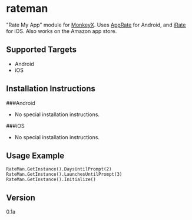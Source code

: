 rateman
=======

"Rate My App" module for [MonkeyX]. Uses [AppRate] for Android, and [iRate] for iOS. Also works on the Amazon app store.

Supported Targets
-----------------
- Android
- iOS

Installation Instructions
-------------------------

###Android
- No special installation instructions.

###iOS
- No special installation instructions.

Usage Example
-------------
```
RateMan.GetInstance().DaysUntilPrompt(2)
RateMan.GetInstance().LaunchesUntilPrompt(3)
RateMan.GetInstance().Initialize()
```
Version
-------
0.1a

[MonkeyX]:http://http://www.monkey-x.com/   
[AppRate]:https://github.com/TimotheeJeannin/AppRate
[iRate]:https://github.com/nicklockwood/iRate

